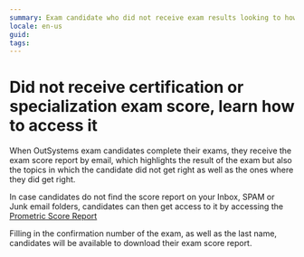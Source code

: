 ```yaml
---
summary: Exam candidate who did not receive exam results looking to how to get it
locale: en-us
guid: 
tags: 
---
```


# Did not receive certification or specialization exam score, learn how to access it

When OutSystems exam candidates complete their exams, they receive the exam score report by email, which highlights the result of the exam but also the topics in which the candidate did not get right as well as the ones where they did get right.

In case candidates do not find the score report on your Inbox, SPAM or Junk email folders, candidates can then get access to it by accessing the [Prometric Score Report](https://scorereports.prometric.com/)

Filling in the confirmation number of the exam, as well as the last name, candidates will be available to download their exam score report.

